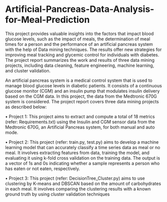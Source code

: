 # Artificial-Pancreas-Data-Analysis-for-Meal-Prediction

This project provides valuable insights into
the factors that impact blood glucose levels, such as the
impact of meals, the determination of meal times for
a person and the performance of an artificial pancreas
system with the help of Data mining techniques. The
results offer new strategies for improving meal tracking
and glycemic control for individuals with diabetes. The
project report summarizes the work and results of three
data mining projects, including data cleaning, feature
engineering, machine learning, and cluster validation.


An artificial pancreas system is a medical control
system that is used to manage blood glucose
levels in diabetic patients. It consists of a
continuous glucose monitor (CGM) and an insulin
pump that modulates insulin delivery based on
the CGM data. In this project, the data from
the Medtronic 670G system is considered. The
project report covers three data mining projects as
described below:

• Project 1: This project aims to extract and
compute a total of 18 metrics (refer: Requirements.txt) using the Insulin
and CGM sensor data from the Medtronic
670G, an Artificial Pancreas system, for both
manual and auto mode.

• Project 2: This project (refer: train.py, test.py) aims to develop a
machine learning model that can accurately
classify a time series data as meal or no
meal. It involves extracting features from data,
training the model, and evaluating it using
k-fold cross validation on the training data.
The output is a vector of 1s and 0s indicating
whether a sample represents a person who has
eaten or not eaten, respectively.

• Project 3: This project (refer: DecisionTree_Cluster.py) aims to use clustering
by K-means and DBSCAN based on
the amount of carbohydrates in each meal.
It involves comparing the clustering results
with a known ground truth by using cluster
validation techniques
